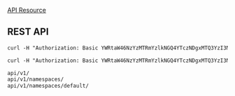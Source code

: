 [API Resource](https://kubernetes.io/docs/reference/generated/kubernetes-api/v1.19/)

## REST API
```txt
curl -H "Authorization: Basic YWRtaW46NzYzMTRmYzlkNGQ4YTczNDgxMTQ3YzI3NWRmODYxODc=" -k https://10.68.15.202:40499

curl -H "Authorization: Basic YWRtaW46NzYzMTRmYzlkNGQ4YTczNDgxMTQ3YzI3NWRmODYxODc=" -k https://10.68.15.202:40499/api/v1/namespaces/
```



```txt
api/v1/
api/v1/namespaces/
api/v1/namespaces/default/
```

